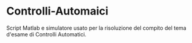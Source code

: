 Controlli-Automaici
===================

Script Matlab  e simulatore usato per la risoluzione del compito del tema d'esame di Controlli Automatici.